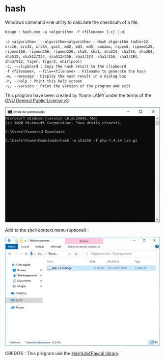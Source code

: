 # hash

Windows command-line utility to calculate the checksum of a file.

```
Usage : hash.exe -a <algorithm> -f <filename> [-c] [-m]

-a <algorithm>, --algorithm=<algorithm> : Hash algorithm (adler32, crc16, crc32, crc64, gost, md2, md4, md5, panama, ripemd, ripemd128, ripemd160, ripemd256, ripemd320, sha0, sha1, sha224, sha256, sha384, sha512, sha512/224, sha512/256, sha3/224, sha3/256, sha3/384, sha3/512, tiger, tiger2, whirlpool)
-c, --clipboard : Copy the hash result to the clipboard
-f <filename>, --file=<filename> : Filename to generate the hash
-m, --message : Display the hash result in a dialog box
-h, --help : Print this help screen
-v, --version : Print the version of the program and exit
```

This program have been created by Yoann LAMY under the terms of the [GNU General Public License v3](http://www.gnu.org/licenses/gpl.html).

![Preview](hash-1.gif)

Add to the shell context menu (optional) :

![Preview](hash-2.gif)

CREDITS :
This program use the [HashLib4Pascal library](https://github.com/Xor-el/HashLib4Pascal).
